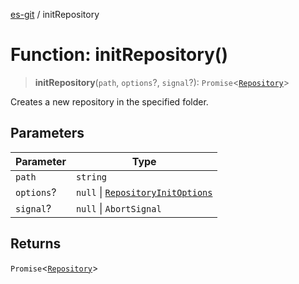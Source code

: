 [es-git](../globals.md) / initRepository

# Function: initRepository()

> **initRepository**(`path`, `options`?, `signal`?): `Promise`\<[`Repository`](../classes/Repository.md)\>

Creates a new repository in the specified folder.

## Parameters

| Parameter | Type |
| ------ | ------ |
| `path` | `string` |
| `options`? | `null` \| [`RepositoryInitOptions`](../interfaces/RepositoryInitOptions.md) |
| `signal`? | `null` \| `AbortSignal` |

## Returns

`Promise`\<[`Repository`](../classes/Repository.md)\>
